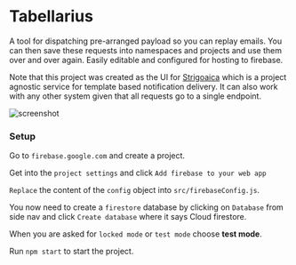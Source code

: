 # Tabellarius

A tool for dispatching pre-arranged payload so you can replay emails.
You can then save these requests into namespaces and projects and use them over and over again. 
Easily editable and configured for hosting to firebase. 

Note that this project was created as the UI for [Strigoaica](https://github.com/stefanoschrs/strigoaica) which is a project agnostic service for template based notification delivery. It can also work with any other system given that all requests go to a single endpoint.

![screenshot](https://www.imageupload.co.uk/images/2018/06/08/ScreenShot2018-06-08at6.00.09PM.png)

### Setup

Go to `firebase.google.com` and create a project.

Get into the `project settings` and click `Add firebase to your web app`

`Replace` the content of the `config` object into `src/firebaseConfig.js`.

You now need to create a `firestore` database by clicking on `Database` from side nav and click `Create database` where it says Cloud firestore.

When you are asked for `locked mode` or `test mode` choose **test mode**.

Run `npm start` to start the project.

